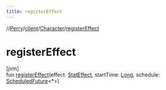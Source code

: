 ```yaml
---
title: registerEffect
---
```

//[Perry](../../../index.html)/[client](../index.html)/[Character](index.html)/[registerEffect](register-effect.html)



# registerEffect



[jvm]\
fun [registerEffect](register-effect.html)(effect: [StatEffect](../../server/-stat-effect/index.html), startTime: [Long](https://kotlinlang.org/api/latest/jvm/stdlib/kotlin/-long/index.html), schedule: [ScheduledFuture](https://docs.oracle.com/javase/8/docs/api/java/util/concurrent/ScheduledFuture.html)&lt;*&gt;)




